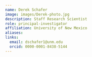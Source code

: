 ```yaml
---
name: Derek Schafer
image: images/Derek-photo.jpg
description: Staff Research Scientist 
role: principal-investigator
affiliation: University of New Mexico
aliases:
links:
  email: dschafer1@unm.edu
  orcid: 0000-0001-8438-5144
---
```

